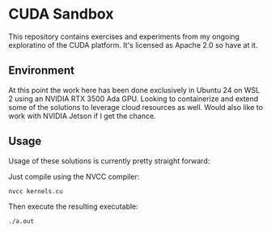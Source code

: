 # CUDA Sandbox

This repository contains exercises and experiments from my ongoing exploratino of the CUDA platform. It's licensed as Apache 2.0 so have at it.

## Environment

At this point the work here has been done exclusively in Ubuntu 24 on WSL 2 using an NVIDIA RTX 3500 Ada GPU. Looking to containerize and extend some of the solutions to leverage cloud resources as well. Would also like to work with NVIDIA Jetson if I get the chance. 

## Usage

Usage of these solutions is currently pretty straight forward: 

Just compile using the NVCC compiler: 
```
nvcc kernels.cu
```

Then execute the resulting executable: 
```
./a.out
```